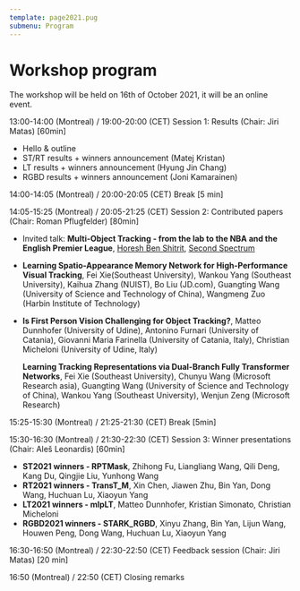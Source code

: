 ```yaml
---
template: page2021.pug
submenu: Program
---
```


# Workshop program

The workshop will be held on 16th of October 2021, it will be an online event.

13:00-14:00 (Montreal) / 19:00-20:00 (CET) Session 1: Results (Chair: Jiri Matas) [60min]

 * Hello & outline
 * ST/RT results + winners announcement (Matej Kristan)
 * LT results + winners announcement (Hyung Jin Chang)
 * RGBD results + winners announcement (Joni Kamarainen)

14:00-14:05 (Montreal) / 20:00-20:05 (CET) Break [5 min]

14:05-15:25 (Montreal) / 20:05-21:25 (CET) Session 2: Contributed papers (Chair: Roman Pflugfelder) [80min]

 *  Invited talk: **Multi-Object Tracking - from the lab to the NBA and the English Premier League**,
    [Horesh Ben Shitrit](https://www.linkedin.com/in/horeshbenshitrit/), [Second Spectrum](https://www.secondspectrum.com/)
   
 
 *  **Learning Spatio-Appearance Memory Network for High-Performance Visual Tracking**, Fei Xie(Southeast University), Wankou Yang (Southeast University), Kaihua Zhang (NUIST), Bo Liu (JD.com), Guangting Wang (University of Science and Technology of China), Wangmeng Zuo (Harbin Institute of Technology)

 *  **Is First Person Vision Challenging for Object Tracking?**, Matteo Dunnhofer (University of Udine), Antonino Furnari (University of Catania), Giovanni Maria Farinella (University of Catania, Italy), Christian Micheloni (University of Udine, Italy)

    **Learning Tracking Representations via Dual-Branch Fully Transformer Networks**, Fei Xie (Southeast University), Chunyu Wang (Microsoft Research asia), Guangting Wang (University of Science and Technology of China), Wankou Yang (Southeast University), Wenjun Zeng (Microsoft Research)

15:25-15:30 (Montreal) / 21:25-21:30 (CET) Break [5min]

15:30-16:30 (Montreal) / 21:30-22:30 (CET) Session 3: Winner presentations (Chair: Aleš Leonardis) [60min]

 *  **ST2021 winners - RPTMask**, Zhihong Fu, Liangliang Wang, Qili Deng, Kang Du, Qingjie Liu, Yunhong Wang
 *  **RT2021 winners - TransT_M**, Xin Chen, Jiawen Zhu, Bin Yan, Dong Wang, Huchuan Lu, Xiaoyun Yang
 *  **LT2021 winners - mlpLT**, Matteo Dunnhofer, Kristian Simonato, Christian Micheloni
 *  **RGBD2021 winners - STARK_RGBD**, Xinyu Zhang, Bin Yan, Lijun Wang, Houwen Peng, Dong Wang, Huchuan Lu, Xiaoyun Yang

16:30-16:50 (Montreal) / 22:30-22:50 (CET) Feedback session (Chair: Jiri Matas) [20 min]

16:50 (Montreal) / 22:50 (CET) Closing remarks

